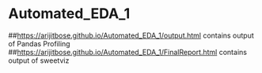 # Automated_EDA_1

##https://arijitbose.github.io/Automated_EDA_1/output.html contains output of Pandas Profiling
##https://arijitbose.github.io/Automated_EDA_1/FinalReport.html contains output of sweetviz
